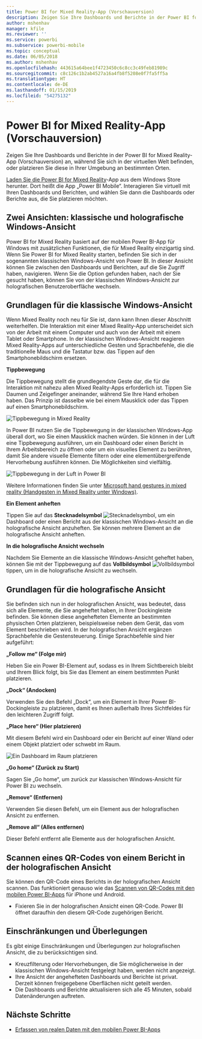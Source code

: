 ```yaml
---
title: Power BI for Mixed Reality-App (Vorschauversion)
description: Zeigen Sie Ihre Dashboards und Berichte in der Power BI for Mixed Reality-App (Vorschauversion) an, egal ob in der virtuellen Welt oder in Ihrer physischen Umgebung.
author: mshenhav
manager: kfile
ms.reviewer: ''
ms.service: powerbi
ms.subservice: powerbi-mobile
ms.topic: conceptual
ms.date: 06/05/2018
ms.author: mshenhav
ms.openlocfilehash: 443615a64bee1f4723450c6c8cc3c49feb81989c
ms.sourcegitcommit: c8c126c1b2ab4527a16a4fb8f5208e0f7fa5ff5a
ms.translationtype: HT
ms.contentlocale: de-DE
ms.lasthandoff: 01/15/2019
ms.locfileid: "54275132"
---
```

# <a name="power-bi-for-mixed-reality-app-preview"></a>Power BI for Mixed Reality-App (Vorschauversion)
Zeigen Sie Ihre Dashboards und Berichte in der Power BI for Mixed Reality-App (Vorschauversion) an, während Sie sich in der virtuellen Welt befinden, oder platzieren Sie diese in Ihrer Umgebung an bestimmten Orten. 

[Laden Sie die Power BI for Mixed Reality](https://www.microsoft.com/p/power-bi-mobile/9nblgggzlxn1?activetab=pivot%3aoverviewtab)-App aus dem Windows Store herunter. Dort heißt die App „Power BI Mobile“. Interagieren Sie virtuell mit Ihren Dashboards und Berichten, und wählen Sie dann die Dashboards oder Berichte aus, die Sie platzieren möchten. 

## <a name="two-views-windows-classic-and-holographic"></a>Zwei Ansichten: klassische und holografische Windows-Ansicht

Power BI for Mixed Reality basiert auf der mobilen Power BI-App für Windows mit zusätzlichen Funktionen, die für Mixed Reality einzigartig sind. Wenn Sie Power BI for Mixed Reality starten, befinden Sie sich in der sogenannten klassischen Windows-Ansicht von Power BI. In dieser Ansicht können Sie zwischen den Dashboards und Berichten, auf die Sie Zugriff haben, navigieren. Wenn Sie die Option gefunden haben, nach der Sie gesucht haben, können Sie von der klassischen Windows-Ansicht zur holografischen Benutzeroberfläche wechseln. 


## <a name="windows-classic-view-basics"></a>Grundlagen für die klassische Windows-Ansicht

Wenn Mixed Reality noch neu für Sie ist, dann kann Ihnen dieser Abschnitt weiterhelfen. Die Interaktion mit einer Mixed Reality-App unterscheidet sich von der Arbeit mit einem Computer und auch von der Arbeit mit einem Tablet oder Smartphone. In der klassischen Windows-Ansicht reagieren Mixed Reality-Apps auf unterschiedliche Gesten und Sprachbefehle, die die traditionelle Maus und die Tastatur bzw. das Tippen auf den Smartphonebildschirm ersetzen. 

**Tippbewegung**

Die Tippbewegung stellt die grundlegendste Geste dar, die für die Interaktion mit nahezu allen Mixed Reality-Apps erforderlich ist. Tippen Sie Daumen und Zeigefinger aneinander, während Sie Ihre Hand erhoben haben. Das Prinzip ist dasselbe wie bei einem Mausklick oder das Tippen auf einen Smartphonebildschirm.  

![Tippbewegung in Mixed Reality](./media/mobile-mixed-reality-app/power-bi-hololens-airtap.png)

In Power BI nutzen Sie die Tippbewegung in der klassischen Windows-App überall dort, wo Sie einen Mausklick machen würden. Sie können in der Luft eine Tippbewegung ausführen, um ein Dashboard oder einen Bericht in Ihrem Arbeitsbereich zu öffnen oder um ein visuelles Element zu berühren, damit Sie andere visuelle Elemente filtern oder eine elementübergreifende Hervorhebung ausführen können. Die Möglichkeiten sind vielfältig.

![Tippbewegung in der Luft in Power BI](./media/mobile-mixed-reality-app/power-bi-hololens-airtap-hand.png) 

Weitere Informationen finden Sie unter [Microsoft hand gestures in mixed reality (Handgesten in Mixed Reality unter Windows)](https://developer.microsoft.com/windows/mixed-reality/gestures).

**Ein Element anheften** 

Tippen Sie auf das **Stecknadelsymbol** ![Stecknadelsymbol](./media/mobile-mixed-reality-app/power-bi-hololens-pin.png), um ein Dashboard oder einen Bericht aus der klassischen Windows-Ansicht an die holografische Ansicht anzuheften. Sie können mehrere Element an die holografische Ansicht anheften. 

**In die holografische Ansicht wechseln**

Nachdem Sie Elemente an die klassische Windows-Ansicht geheftet haben, können Sie mit der Tippbewegung auf das **Vollbildsymbol** ![Vollbildsymbol](./media/mobile-mixed-reality-app/power-bi-hololens-fullscreen.png) tippen, um in die holografische Ansicht zu wechseln. 


## <a name="holographic-view-basics"></a>Grundlagen für die holografische Ansicht

Sie befinden sich nun in der holografischen Ansicht, was bedeutet, dass sich alle Elemente, die Sie angeheftet haben, in Ihrer Dockingleiste befinden. Sie können diese angehefteten Elemente an bestimmten physischen Orten platzieren, beispielsweise neben dem Gerät, das vom Element beschrieben wird. In der holografischen Ansicht ergänzen Sprachbefehle die Gestensteuerung. Einige Sprachbefehle sind hier aufgeführt:

**„Follow me“ (Folge mir)** 

Heben Sie ein Power BI-Element auf, sodass es in Ihrem Sichtbereich bleibt und Ihrem Blick folgt, bis Sie das Element an einem bestimmten Punkt platzieren.

**„Dock“ (Andocken)** 

Verwenden Sie den Befehl „Dock“, um ein Element in Ihrer Power BI-Dockingleiste zu platzieren, damit es Ihnen außerhalb Ihres Sichtfeldes für den leichteren Zugriff folgt.

**„Place here“ (Hier platzieren)**

Mit diesem Befehl wird ein Dashboard oder ein Bericht auf einer Wand oder einem Objekt platziert oder schwebt im Raum.

![Ein Dashboard im Raum platzieren](./media/mobile-mixed-reality-app/power-bi-hololens-place-visuals.png)

**„Go home“ (Zurück zu Start)**

Sagen Sie „Go home“, um zurück zur klassischen Windows-Ansicht für Power BI zu wechseln. 

**„Remove“ (Entfernen)**

Verwenden Sie diesen Befehl, um ein Element aus der holografischen Ansicht zu entfernen.

**„Remove all“ (Alles entfernen)** 

Dieser Befehl entfernt alle Elemente aus der holografischen Ansicht.


## <a name="scan-a-report-qr-code-in-holographic-view"></a>Scannen eines QR-Codes von einem Bericht in der holografischen Ansicht

Sie können den QR-Code eines Berichts in der holografischen Ansicht scannen. Das funktioniert genauso wie das [Scannen von QR-Codes mit den mobilen Power BI-Apps](mobile-apps-qr-code.md) für iPhone und Android.

- Fixieren Sie in der holografischen Ansicht einen QR-Code. Power BI öffnet daraufhin den diesem QR-Code zugehörigen Bericht.

## <a name="limitations-and-considerations"></a>Einschränkungen und Überlegungen

Es gibt einige Einschränkungen und Überlegungen zur holografischen Ansicht, die zu berücksichtigen sind.

- Kreuzfilterung oder Hervorhebungen, die Sie möglicherweise in der klassischen Windows-Ansicht festgelegt haben, werden nicht angezeigt.
- Ihre Ansicht der angehefteten Dashboards und Berichte ist privat. Derzeit können freigegebene Oberflächen nicht geteilt werden.
- Die Dashboards und Berichte aktualisieren sich alle 45 Minuten, sobald Datenänderungen auftreten.


## <a name="next-steps"></a>Nächste Schritte

- [Erfassen von realen Daten mit den mobilen Power BI-Apps](mobile-apps-data-in-real-world-context.md)

 



